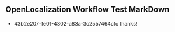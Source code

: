 ## OpenLocalization Workflow Test MarkDown
* 43b2e207-fe01-4302-a83a-3c2557464cfc thanks!

<!--HONumber=Jul16_HO3-->


